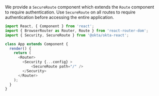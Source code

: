 We provide a `SecureRoute` component which extends the `Route` component to require authentication. Use `SecureRoute` on all routes to require authentication before accessing the entire application.

```javascript
import React, { Component } from 'react';
import { BrowserRouter as Router, Route } from 'react-router-dom';
import { Security, SecureRoute } from '@okta/okta-react';

class App extends Component {
  render() {
    return (
      <Router>
        <Security {...config} >
            <SecureRoute path="/" />
        </Security>
      </Router>
    );
  }
}

```